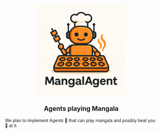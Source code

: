 <div align="center">
  <img src="assets/Logo.png" alt="MangalAgent Logo" width="300" />
  <!-- <h1>MangalAgent</h1> -->
  <h2>Agents playing Mangala</h2>
</div>


We plan to implement Agents 🤖 that can play mangala and posibly beat you 🫵 at it  

